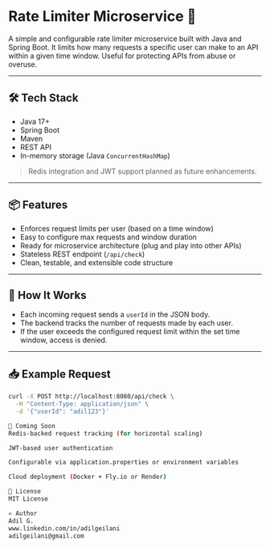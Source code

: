 # Rate Limiter Microservice 🚦

A simple and configurable rate limiter microservice built with Java and Spring Boot. It limits how many requests a specific user can make to an API within a given time window. Useful for protecting APIs from abuse or overuse.

---

## 🛠️ Tech Stack

- Java 17+
- Spring Boot
- Maven
- REST API
- In-memory storage (Java `ConcurrentHashMap`)

> Redis integration and JWT support planned as future enhancements.

---

## 📦 Features

- Enforces request limits per user (based on a time window)
- Easy to configure max requests and window duration
- Ready for microservice architecture (plug and play into other APIs)
- Stateless REST endpoint (`/api/check`)
- Clean, testable, and extensible code structure

---

## 🧪 How It Works

- Each incoming request sends a `userId` in the JSON body.
- The backend tracks the number of requests made by each user.
- If the user exceeds the configured request limit within the set time window, access is denied.

---

## 📥 Example Request

```bash
curl -X POST http://localhost:8080/api/check \
  -H "Content-Type: application/json" \
  -d '{"userId": "adil123"}'

🧱 Coming Soon
Redis-backed request tracking (for horizontal scaling)

JWT-based user authentication

Configurable via application.properties or environment variables

Cloud deployment (Docker + Fly.io or Render)

📄 License
MIT License

✍️ Author
Adil G.
www.linkedin.com/in/adilgeilani
adilgeilani@gmail.com

